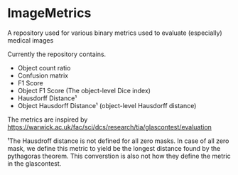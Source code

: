 # ImageMetrics
A repository used for various binary metrics used to evaluate (especially) medical images

Currently the repository contains.

* Object count ratio
* Confusion matrix
* F1 Score
* Object F1 Score  (The object-level Dice index)
* Hausdorff Distance¹
* Object Hausdorff Distance¹ (object-level Hausdorff distance)

The metrics are inspired by https://warwick.ac.uk/fac/sci/dcs/research/tia/glascontest/evaluation

¹The Hausdroff distance is not defined for all zero masks. In case of all zero mask, we define this metric to yield be the longest distance found by the pythagoras theorem. This converstion is also not how they define the metric in the glascontest.
